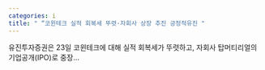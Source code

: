 ```yaml
---
categories: i
title: " “코윈테크 실적 회복세 뚜렷·자회사 상장 추진 긍정적유진 "
---
```

 유진투자증권은 23일 코윈테크에 대해 실적 회복세가 뚜렷하고, 자회사 탑머티리얼의 기업공개(IPO)로 중장... 